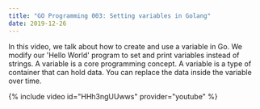 ```yaml
---
title: "GO Programming 003: Setting variables in Golang"
date: 2019-12-26
---
```


In this video, we talk about how to create and use a variable in Go. We modify our 'Hello World' program to set and print variables instead of strings. A variable is a core programming concept. A variable is a type of container that can hold data. You can replace the data inside the variable over time. 

{% include video id="HHh3ngUUwws" provider="youtube" %}
